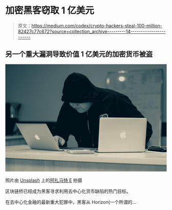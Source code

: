 # 加密黑客窃取 1 亿美元

> 原文：<https://medium.com/codex/crypto-hackers-steal-100-million-82427c77c672?source=collection_archive---------14----------------------->

## 另一个重大漏洞导致价值 1 亿美元的加密货币被盗

![](img/7286e68fc21330e9fa9698f8cb1f0f04.png)

照片由 [Unsplash](https://unsplash.com?utm_source=medium&utm_medium=referral) 上的[阿扎马特 E](https://unsplash.com/@esen_aza?utm_source=medium&utm_medium=referral) 拍摄

区块链桥已经成为黑客寻求利用去中心化货币缺陷的热门目标。

在去中心化金融的最新重大犯罪中，黑客从 Horizon(一个所谓的…